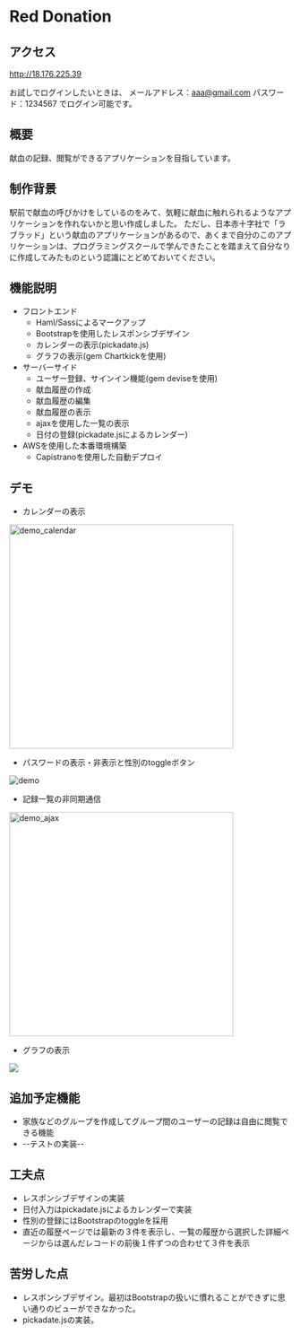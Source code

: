 # Red Donation
## アクセス
http://18.176.225.39

お試しでログインしたいときは、
メールアドレス：aaa@gmail.com
パスワード：1234567
でログイン可能です。

## 概要
献血の記録、閲覧ができるアプリケーションを目指しています。

## 制作背景
駅前で献血の呼びかけをしているのをみて、気軽に献血に触れられるようなアプリケーションを作れないかと思い作成しました。
ただし、日本赤十字社で「ラブラッド」という献血のアプリケーションがあるので、あくまで自分のこのアプリケーションは、プログラミングスクールで学んできたことを踏まえて自分なりに作成してみたものという認識にとどめておいてください。

## 機能説明
- フロントエンド
  - Haml/Sassによるマークアップ
  - Bootstrapを使用したレスポンシブデザイン
  - カレンダーの表示(pickadate.js)
  - グラフの表示(gem Chartkickを使用)
- サーバーサイド
  - ユーザー登録、サインイン機能(gem deviseを使用)
  - 献血履歴の作成
  - 献血履歴の編集
  - 献血履歴の表示
  - ajaxを使用した一覧の表示
  - 日付の登録(pickadate.jsによるカレンダー)
- AWSを使用した本番環境構築
  - Capistranoを使用した自動デプロイ

## デモ
- カレンダーの表示

<img width="400" alt="demo_calendar" src="https://gyazo.com/0c4c1ccbbd82e924a5bbba54a9726106/raw">

- パスワードの表示・非表示と性別のtoggleボタン

![demo](https://gyazo.com/43128a309f1ab642d126f2fdc42763dd/raw)

- 記録一覧の非同期通信

<img width="400" alt="demo_ajax" src="https://gyazo.com/d86a69b55f267c2fbd142c62b1780c13/raw">

- グラフの表示

![](https://gyazo.com/3eeb336375ffe31df89999a7cbe2891b.png)

## 追加予定機能
- 家族などのグループを作成してグループ間のユーザーの記録は自由に閲覧できる機能
- --テストの実装--

## 工夫点
- レスポンシブデザインの実装
- 日付入力はpickadate.jsによるカレンダーで実装
- 性別の登録にはBootstrapのtoggleを採用
- 直近の履歴ページでは最新の３件を表示し、一覧の履歴から選択した詳細ページからは選んだレコードの前後１件ずつの合わせて３件を表示

## 苦労した点
- レスポンシブデザイン。最初はBootstrapの扱いに慣れることができずに思い通りのビューができなかった。
- pickadate.jsの実装。